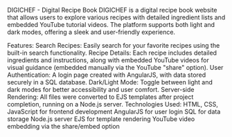DIGICHEF - Digital Recipe Book
DIGICHEF is a digital recipe book website that allows users to explore various recipes with detailed ingredient lists and embedded YouTube tutorial videos. The platform supports both light and dark modes, offering a sleek and user-friendly experience.

Features:
Search Recipes: Easily search for your favorite recipes using the built-in search functionality.
Recipe Details: Each recipe includes detailed ingredients and instructions, along with embedded YouTube videos for visual guidance (embedded manually via the YouTube "share" option).
User Authentication: A login page created with AngularJS, with data stored securely in a SQL database.
Dark/Light Mode: Toggle between light and dark modes for better accessibility and user comfort.
Server-side Rendering: All files were converted to EJS templates after project completion, running on a Node.js server.
Technologies Used:
HTML, CSS, JavaScript for frontend development
AngularJS for user login
SQL for data storage
Node.js server
EJS for template rendering
YouTube video embedding via the share/embed option
